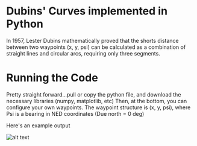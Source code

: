 # Dubins' Curves implemented in Python

In 1957, Lester Dubins mathematically proved that the shorts distance between two waypoints (x, y, psi) can be calculated as a combination of straight lines and circular arcs, requiring only three segments.

# Running the Code

Pretty straight forward...pull or copy the python file, and download the necessary libraries (numpy, matplotlib, etc)
Then, at the bottom, you can configure your own waypoints. The waypoint structure is (x, y, psi), where Psi is a bearing in NED coordinates (Due north = 0 deg)


Here's an example output

![alt text](https://raw.githubusercontent.com/username/projectname/branch/path/to/img.png)
